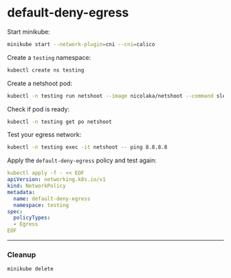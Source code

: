 # default-deny-egress

Start minikube:
```bash
minikube start --network-plugin=cni --cni=calico
```

Create a `testing` namespace:
```bash
kubectl create ns testing
```

Create a netshoot pod:
```bash
kubectl -n testing run netshoot --image nicolaka/netshoot --command sleep infinity
```

Check if pod is ready:
```bash
kubectl -n testing get po netshoot
```

Test your egress network:
```bash
kubectl -n testing exec -it netshoot -- ping 8.8.8.8
```

Apply the `default-deny-egress` policy and test again: 
```yaml
kubectl apply -f - << EOF
apiVersion: networking.k8s.io/v1
kind: NetworkPolicy
metadata:
  name: default-deny-egress
  namespace: testing
spec:
  policyTypes:
  - Egress
EOF
```

---

### Cleanup

```bash
minikube delete
```



